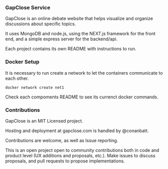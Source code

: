 ### GapClose Service ###

GapClose is an online debate website that helps visualize and organize discussions about specific topics.

It uses MongoDB and node.js, using the NEXT.js framework for the front end, and a simple express server for the backend/api.

Each project contains its own README with instructions to run.

### Docker Setup ###

It is necessary to run create a network to let the containers communicate to each other.

    docker network create net1

Check each compoments README to see its currenct docker commands.

### Contributions ###

GapClose is an MIT Licensed project.

Hosting and deployment at gapclose.com is handled by @conanbatt.

Contributions are welcome, as well as Issue reporting.

This is an open project open to community contributions both in code and product level (UX additions and proposals, etc.).
Make issues to discuss proposals, and pull requests to propose implementations.




